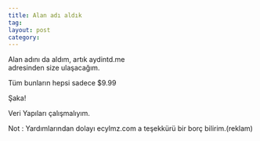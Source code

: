```yaml
---
title: Alan adı aldık
tag:  
layout: post
category: 
---
```


  Alan adını da aldım, artık aydintd.me    
  adresinden size ulaşacağım.

  Tüm bunların hepsi sadece $9.99    
 
  Şaka!  

  Veri Yapıları çalışmalıyım.

  Not : Yardımlarından dolayı ecylmz.com a teşekkürü
  bir borç bilirim.(reklam)  

